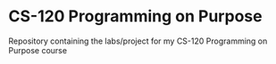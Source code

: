 # CS-120 Programming on Purpose
Repository containing the labs/project for my CS-120 Programming on Purpose course
 
